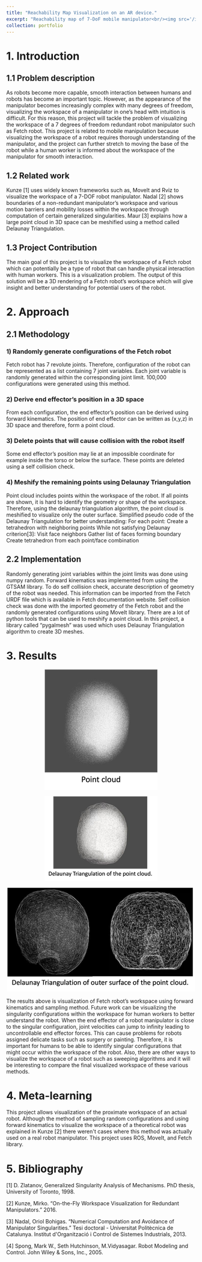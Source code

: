```yaml
---
title: "Reachability Map Visualization on an AR device."
excerpt: "Reachability map of 7-DoF mobile manipulator<br/><img src='/images/reach_visualization_w500.png'>"
collection: portfolio
---
```



# 1. Introduction

## 1.1 Problem description
As robots become more capable, smooth interaction between humans and robots has become
an important topic. However, as the appearance of the manipulator becomes increasingly
complex with many degrees of freedom, visualizing the workspace of a manipulator in one’s
head with intuition is difficult. For this reason, this project will tackle the problem of visualizing
the workspace of a 7 degrees of freedom redundant robot manipulator such as Fetch robot.
This project is related to mobile manipulation because visualizing the workspace of a robot
requires thorough understanding of the manipulator, and the project can further stretch to
moving the base of the robot while a human worker is informed about the workspace of the
manipulator for smooth interaction.

## 1.2 Related work
Kunze [1] uses widely known frameworks such as, MoveIt and Rviz to visualize the workspace
of a 7-DOF robot manipulator. Nadal [2] shows boundaries of a non-redundant manipulator’s
workspace and various motion barriers and mobility losses within the workspace through
computation of certain generalized singularities. Maur [3] explains how a large point cloud in 3D
space can be meshified using a method called Delaunay Triangulation.

## 1.3 Project Contribution
The main goal of this project is to visualize the workspace of a Fetch robot which can potentially
be a type of robot that can handle physical interaction with human workers. This is a
visualization problem. The output of this solution will be a 3D rendering of a Fetch robot’s
workspace which will give insight and better understanding for potential users of the robot.

# 2. Approach

## 2.1 Methodology
### 1) Randomly generate configurations of the Fetch robot
Fetch robot has 7 revolute joints. Therefore, configuration of the robot can be represented as a list containing 7 joint variables. Each joint variable is randomly generated within the corresponding joint limit. 100,000 configurations were generated using this method.
### 2) Derive end effector’s position in a 3D space
From each configuration, the end effector’s position can be derived using forward kinematics. The position of end effector can be written as (x,y,z) in 3D space and therefore, form a point cloud.
### 3) Delete points that will cause collision with the robot itself
Some end effector’s position may lie at an impossible coordinate for example inside the torso or below the surface. These points are deleted using a self collision check.
### 4) Meshify the remaining points using Delaunay Triangulation
Point cloud includes points within the workspace of the robot. If all points are shown, it is hard to identify the geometry or shape of the workspace. Therefore, using the delaunay triangulation algorithm, the point cloud is meshified to visualize only the outer surface.
Simplified pseudo code of the Delaunay Triangulation for better understanding: For each point:
Create a tetrahedron with neighboring points While not satisfying Delaunay criterion[3]:
Visit face neighbors
Gather list of faces forming boundary
Create tetrahedron from each point/face combination

## 2.2 Implementation
Randomly generating joint variables within the joint limits was done using numpy random. Forward kinematics was implemented from using the GTSAM library. To do self collision check, accurate description of geometry of the robot was needed. This information can be imported from the Fetch URDF file which is available in Fetch documentation website. Self collision check was done with the imported geometry of the Fetch robot and the randomly generated configurations using MoveIt library. There are a lot of python tools that can be used to meshify a point cloud. In this project, a library called “pygalmesh” was used which uses Delaunay Triangulation algorithm to create 3D meshes.

# 3. Results

<p align="center">
  <img src='/images/pc_fig1.png'>
</p>

<p align="center">
  <img src='/images/mesh_fig1.png'>
</p>

<p align="center">
  <img src='/images/mesh_fig2.png'>
</p>

The results above is visualization of Fetch robot’s workspace using forward kinematics and sampling method. Future work can be visualizing the singularity configurations within the workspace for human workers to better understand the robot. When the end effector of a robot manipulator is close to the singular configuration, joint velocities can jump to infinity leading to uncontrollable end effector forces. This can cause problems for robots assigned delicate tasks such as surgery or painting. Therefore, it is important for humans to be able to identify singular configurations that might occur within the workspace of the robot. Also, there are other ways to visualize the workspace of a robot such as sweeping algorithms and it will be interesting to compare the final visualized workspace of these various methods.

# 4. Meta-learning
This project allows visualization of the proximate workspace of an actual robot. Although the method of sampling random configurations and using forward kinematics to visualize the workspace of a theoretical robot was explained in Kunze [2] there weren't cases where this method was actually used on a real robot manipulator. This project uses ROS, MoveIt, and Fetch library.

# 5. Bibliography
[1] D. Zlatanov, Generalized Singularity Analysis of Mechanisms. PhD thesis, University of Toronto, 1998.

[2] Kunze, Mirko. “On-the-Fly Workspace Visualization for Redundant Manipulators.” 2016.

[3] Nadal, Oriol Bohigas. “Numerical Computation and Avoidance of Manipulator Singularities.” Tesi doctoral - Universitat Politècnica de Catalunya. Institut d'Organització i Control de Sistemes Industrials, 2013.

[4] Spong, Mark W., Seth Hutchinson, M.Vidyasagar. Robot Modeling and Control. John Wiley & Sons, Inc., 2005.
